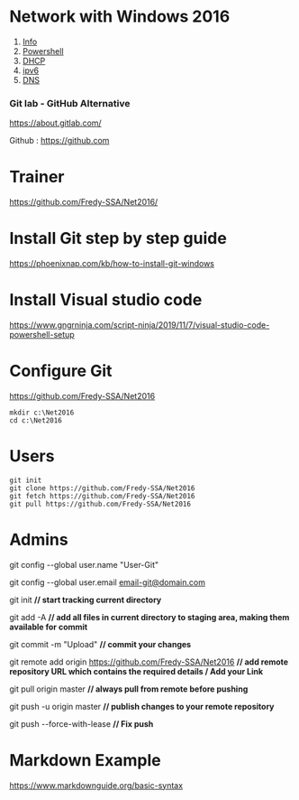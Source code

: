# Network with Windows 2016

1. [Info](info.md)
2. [Powershell](powershell_help.ps1)
3. [DHCP](m02-DHCP.ps1)
4. [ipv6](m03-IPv6.md)
5. [DNS](m04-dns.md)


### Git lab - GitHub Alternative 
https://about.gitlab.com/

Github : https://github.com

# Trainer  
https://github.com/Fredy-SSA/Net2016/

# Install Git step by step guide

https://phoenixnap.com/kb/how-to-install-git-windows

# Install Visual studio code

https://www.gngrninja.com/script-ninja/2019/11/7/visual-studio-code-powershell-setup

# Configure  Git

https://github.com/Fredy-SSA/Net2016


```azurepowershell
mkdir c:\Net2016
cd c:\Net2016
```

# Users


```azurepowershell
git init
git clone https://github.com/Fredy-SSA/Net2016
git fetch https://github.com/Fredy-SSA/Net2016
git pull https://github.com/Fredy-SSA/Net2016
```

# Admins

git config --global user.name "User-Git"

git config --global user.email email-git@domain.com

git init **// start tracking current directory**

git add -A **// add all files in current directory to staging area, making them available for commit**

git commit -m "Upload" **// commit your changes**

git remote add origin https://github.com/Fredy-SSA/Net2016 **// add remote repository URL which contains the required details / Add your Link**

git pull origin master **// always pull from remote before pushing**

git push -u origin master **// publish changes to your remote repository**

git push --force-with-lease **// Fix push**

# Markdown Example

https://www.markdownguide.org/basic-syntax

